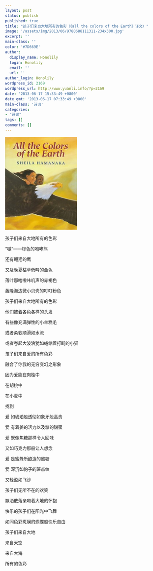 ```yaml
---
layout: post
status: publish
published: true
title: "孩子们来自大地所有的色彩（《all the colors of the Earth》译文）"
image: '/assets/img/2013/06/9780688111311-234x300.jpg'
excerpt: ''
main-class: ''
color: '#7D669E'
author:
  display_name: Honolily
  login: Honolily
  email: ''
  url: ''
author_login: Honolily
wordpress_id: 2169
wordpress_url: http://www.yuanli.info/?p=2169
date: '2013-06-17 15:33:49 +0800'
date_gmt: '2013-06-17 07:33:49 +0800'
main-class: '诗词'
categories:
- "诗词"
tags: []
comments: []
---
```

![yuanli info image](/assets/img/2013/06/9780688111311-234x300.jpg "9780688111311")

孩子们来自大地所有的色彩

&ldquo;嗷&rdquo;&mdash;&mdash;棕色的咆哮熊

还有翱翔的鹰

又及晚夏枯草低吟的金色

落叶那喀啦咔叽声的赤褐色

轰隆海边微小贝壳的叮叮粉色

孩子们来自大地所有的色彩

他们披着各色各样的头发

有些像充满弹性的小羊糕毛

或者柔软顺滑如水流

或者卷起大波浪犹如蜷缩着打盹的小猫

孩子们来自爱的所有色彩

融合了你我的无穷变幻之形象

因为爱能在肉桂中

在胡桃中

在小麦中

找到

爱  如琥珀般透彻如象牙般高贵

爱  有着姜的活力以及糖的甜蜜

爱  既像焦糖那样令人回味

又如巧克力那般让人想念

爱  是蜜蜂所酿造的蜜糖

爱  深沉如豹子的斑点纹

又轻盈如飞沙

孩子们无所不在的欢笑

飘洒散落亲吻着大地的怀抱

快乐的孩子们在阳光中飞舞

如同色彩斑斓的蝴蝶般快乐自由

孩子们来自大地

来自天空

来自大海

所有的色彩

